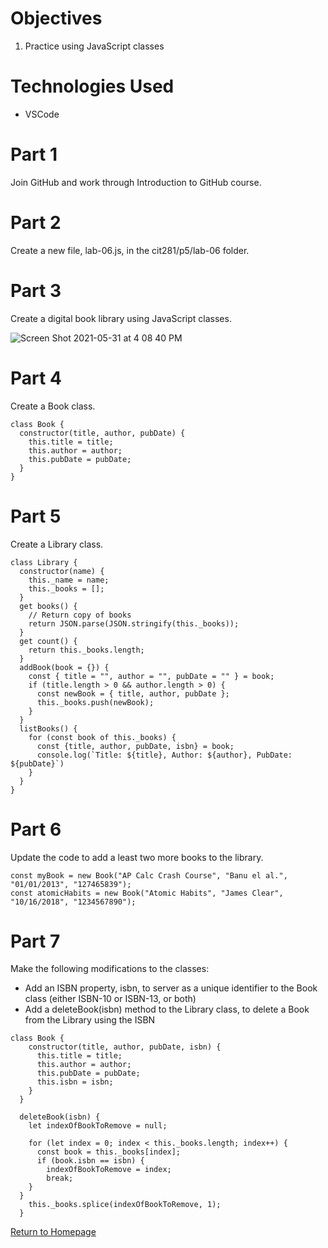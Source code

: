 # Objectives
1. Practice using JavaScript classes

# Technologies Used
- VSCode

# Part 1
Join GitHub and work through Introduction to GitHub course. 

# Part 2
Create a new file, lab-06.js, in the cit281/p5/lab-06 folder.

# Part 3
Create a digital book library using JavaScript classes.

![Screen Shot 2021-05-31 at 4 08 40 PM](https://user-images.githubusercontent.com/83732149/120248058-87f00080-c22a-11eb-8471-ef2dbc66ed69.png)

# Part 4
Create a Book class. 
```
class Book {
  constructor(title, author, pubDate) {
    this.title = title;
    this.author = author;
    this.pubDate = pubDate;
  }
}
```

# Part 5
Create a Library class.
```
class Library {
  constructor(name) {
    this._name = name;
    this._books = [];
  }
  get books() {
    // Return copy of books
    return JSON.parse(JSON.stringify(this._books));
  }
  get count() {
    return this._books.length;
  }
  addBook(book = {}) {
    const { title = "", author = "", pubDate = "" } = book;
    if (title.length > 0 && author.length > 0) {
      const newBook = { title, author, pubDate };
      this._books.push(newBook);
    }
  }
  listBooks() {
    for (const book of this._books) {
      const {title, author, pubDate, isbn} = book;
      console.log(`Title: ${title}, Author: ${author}, PubDate: ${pubDate}`)
    }
  }
}
```

# Part 6
Update the code to add a least two more books to the library. 
```
const myBook = new Book("AP Calc Crash Course", "Banu el al.", "01/01/2013", "127465839");
const atomicHabits = new Book("Atomic Habits", "James Clear", "10/16/2018", "1234567890");
```

# Part 7
Make the following modifications to the classes:
- Add an ISBN property, isbn, to server as a unique identifier to the Book class (either ISBN-10 or ISBN-13, or both)
- Add a deleteBook(isbn) method to the Library class, to delete a Book from the Library using the ISBN

```
class Book {
    constructor(title, author, pubDate, isbn) {
      this.title = title;
      this.author = author;
      this.pubDate = pubDate;
      this.isbn = isbn;
    }
  }
```

```
  deleteBook(isbn) {
    let indexOfBookToRemove = null;
    
    for (let index = 0; index < this._books.length; index++) {
      const book = this._books[index];
      if (book.isbn == isbn) {
        indexOfBookToRemove = index;
        break;
    }
  }
    this._books.splice(indexOfBookToRemove, 1);
  }
```

[Return to Homepage](https://pozawa1.github.io/)
